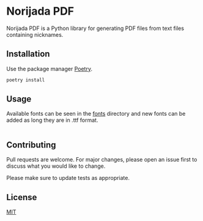 # Norijada PDF

Norijada PDF is a Python library for generating PDF files from text files containing nicknames.


## Installation

Use the package manager [Poetry](https://python-poetry.org/docs/#installation).

```bash
poetry install
```

## Usage

Available fonts can be seen in the [fonts](fonts) directory and new fonts can be added as long 
they are in .ttf format.

```bash

```

## Contributing

Pull requests are welcome. For major changes, please open an issue first
to discuss what you would like to change.

Please make sure to update tests as appropriate.

## License

[MIT](https://choosealicense.com/licenses/mit/)